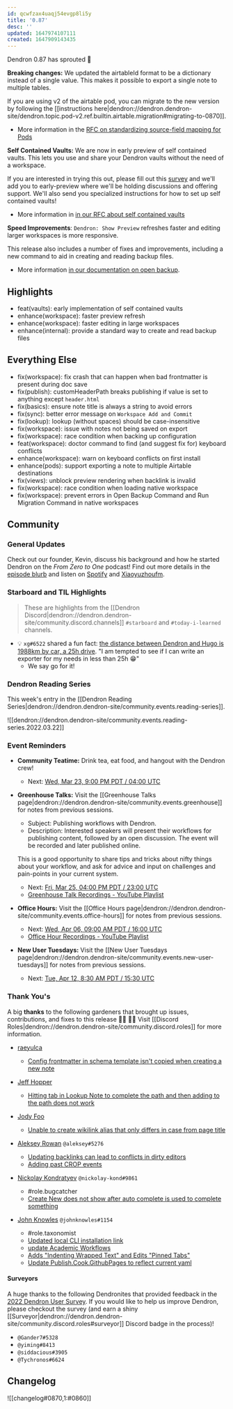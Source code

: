 ```yaml
---
id: qcwfzax4uaqj54evgp8li5y
title: '0.87'
desc: ''
updated: 1647974107111
created: 1647909143435
---
```


Dendron 0.87 has sprouted  🌱

**Breaking changes:** We updated the airtableId format to be a dictionary instead of a single value. This makes it possible to export a single note to multiple tables.

If you are using v2 of the airtable pod, you can migrate to the new version by following the [[instructions here|dendron://dendron.dendron-site/dendron.topic.pod-v2.ref.builtin.airtable.migration#migrating-to-0870]].

- More information in the [RFC on standardizing source-field mapping for Pods](https://docs.dendron.so/notes/N0G4s23hFDGVnsjHhh6dt.html)

**Self Contained Vaults:** We are now in early preview of self contained vaults. This lets you use and share your Dendron vaults without the need of a workspace.

If you are interested in trying this out, please fill out this [survey](https://airtable.com/shr0cwk0a9tujeipZ) and we'll add you to early-preview where we'll be holding discussions and offering support. We'll also send you specialized instructions for how to set up self contained vaults!

- More information in [in our RFC about self contained vaults](https://docs.dendron.so/notes/aOOBYTowLEKJDEtLWFiHb/)


**Speed Improvements**: `Dendron: Show Preview` refreshes faster and editing larger workspaces is more responsive.

This release also includes a number of fixes and improvements, including a new command to aid in creating and reading backup files.

- More information [in our documentation on open backup]([[docs|dendron://dendron.dendron-site/dendron.ref.commands#open-backup]]).

## Highlights
- feat(vaults): early implementation of self contained vaults
- enhance(workspace): faster preview refresh
- enhance(workspace): faster editing in large workspaces
- enhance(internal): provide a standard way to create and read backup files

## Everything Else
- fix(workspace): fix crash that can happen when bad frontmatter is present during doc save
- fix(publish): customHeaderPath breaks publishing if value is set to anything except `header.html`
- fix(basics): ensure note title is always a string to avoid errors
- fix(sync): better error message on `Workspace Add and Commit`
- fix(lookup): lookup (without spaces) should be case-insensitive
- fix(workspace): issue with notes not being saved on export
- fix(workspace): race condition when backing up configuration
- feat(workspace): doctor command to find (and suggest fix for) keyboard conflicts
- enhance(workspace): warn on keyboard conflicts on first install
- enhance(pods): support exporting a note to multiple Airtable destinations
- fix(views): unblock preview rendering when backlink is invalid
- fix(workspace): race condition when loading native workspace
- fix(workspace): prevent errors in Open Backup Command and Run Migration Command in native workspaces

## Community

### General Updates
Check out our founder, Kevin, discuss his background and how he started Dendron on the *From Zero to One* podcast! Find out more details in the [episode blurb](https://www.0011.one/posts/S3E10) and listen on [Spotify](https://open.spotify.com/episode/5JhPoOCvXl3om7m905dhC4?si=cf6240803a4940e7&nd=1) and [Xiaoyuzhoufm](https://www.xiaoyuzhoufm.com/episode/621f25f2761e0799b628feca).

### Starboard and TIL Highlights
<!-- TODO: update links. Delete section is no new items-->
> These are highlights from the [[Dendron Discord|dendron://dendron.dendron-site/community.discord.channels]] `#starboard` and `#today-i-learned` channels.

- 💡 `xg#6522` shared a fun fact: [the distance between Dendron and Hugo is 1988km by car, a 25h drive](https://pk.2markers.com/363114-369224). "I am tempted to see if I can write an exporter for my needs in less than 25h 😁"
    - We say go for it!
    
### Dendron Reading Series

This week's entry in the [[Dendron Reading Series|dendron://dendron.dendron-site/community.events.reading-series]].

![[dendron://dendron.dendron-site/community.events.reading-series.2022.03.22]]

### Event Reminders

- **Community Teatime:** Drink tea, eat food, and hangout with the Dendron crew!
    - Next: [Wed, Mar 23, 9:00 PM PDT / 04:00 UTC](https://link.dendron.so/luma)
- **Greenhouse Talks:** Visit the [[Greenhouse Talks page|dendron://dendron.dendron-site/community.events.greenhouse]] for notes from previous sessions.
    - Subject: Publishing workflows with Dendron.
    - Description: Interested speakers will present their workflows for publishing content, followed by an open discussion. The event will be recorded and later published online.
    
    This is a good opportunity to share tips and tricks about nifty things about your workflow, and ask for advice and input on challenges and pain-points in your current system.
    - Next: [Fri, Mar 25, 04:00 PM PDT / 23:00 UTC](https://link.dendron.so/luma)
    - [Greenhouse Talk Recordings - YouTube Playlist](https://link.dendron.so/greenhouse)
- **Office Hours:** Visit the [[Office Hours page|dendron://dendron.dendron-site/community.events.office-hours]] for notes from previous sessions.
    - Next: [Wed, Apr 06, 09:00 AM PDT / 16:00 UTC](https://link.dendron.so/luma)
    - [Office Hour Recordings - YouTube Playlist](https://link.dendron.so/6yPa)
- **New User Tuesdays:** Visit the [[New User Tuesdays page|dendron://dendron.dendron-site/community.events.new-user-tuesdays]] for notes from previous sessions.
    - Next: [Tue, Apr 12, 8:30 AM PDT / 15:30 UTC](https://link.dendron.so/luma)

### Thank You's

A big **thanks** to the following gardeners that brought up issues, contributions, and fixes to this release :man_farmer: :woman_farmer: 
Visit [[Discord Roles|dendron://dendron.dendron-site/community.discord.roles]] for more information.

- [raeyulca](https://github.com/raeyulca)
  - [Config frontmatter in schema template isn't copied when creating a new note](https://github.com/dendronhq/dendron/issues/2590)

- [Jeff Hopper](https://github.com/HopperTech)
  - [Hitting tab in Lookup Note to complete the path and then adding to the path does not work](https://github.com/dendronhq/dendron/issues/2579)

- [Jody Foo](https://github.com/fnurl)
  - [Unable to create wikilink alias that only differs in case from page title](https://github.com/dendronhq/dendron/issues/2575)

- [Aleksey Rowan](https://github.com/aleksey-rowan) `@aleksey#5276`
  - [Updating backlinks can lead to conflicts in dirty editors](https://github.com/dendronhq/dendron/issues/2573)
  - [Adding past CROP events](https://github.com/dendronhq/dendron-site/pull/444)

- [Nickolay Kondratyev](https://github.com/nickolay-kondratyev) `@nickolay-kond#9861`
  - #role.bugcatcher
  - [Create New does not show after auto complete is used to complete something](https://github.com/dendronhq/dendron/issues/2588)

- [John Knowles](https://github.com/jpknwls) `@johnknowles#1154`
  - #role.taxonomist
  - [Updated local CLI installation link](https://github.com/dendronhq/dendron-site/pull/438)
  - [update Academic Workflows](https://github.com/dendronhq/dendron-site/pull/440)
  - [Adds "Indenting Wrapped Text" and Edits "Pinned Tabs"](https://github.com/dendronhq/dendron-site/pull/443)
  - [Update Publish.Cook.GithubPages to reflect current yaml](https://github.com/dendronhq/dendron-site/pull/451)

#### Surveyors

A huge thanks to the following Dendronites that provided feedback in the [2022 Dendron User Survey](https://link.dendron.so/74EI). If you would like to help us improve Dendron, please checkout the survey (and earn a shiny [[Surveyor|dendron://dendron.dendron-site/community.discord.roles#surveyor]] Discord badge in the process)!

- `@Gander7#5328`
- `@yiming#8413`
- `@siddacious#3905`
- `@Tychronos#6624`

## Changelog
![[changelog#0870,1:#0860]]
